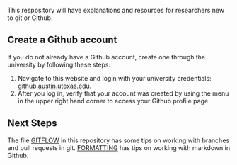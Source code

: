 This respository will have explanations and resources for researchers new to git or Github. 

## Create a Github account
If you do not already have a Github account, create one through the university by following these steps:
1. Navigate to this website and login with your university credentials: [github.austin.utexas.edu](https://github.austin.utexas.edu/). 
2. After you log in, verify that your account was created by using the menu in the upper right hand corner to access your Github profile page.

## Next Steps
The file [GITFLOW](GITFLOW.md) in this repository has some tips on working with branches and pull requests in git. [FORMATTING](FORMATTING.md) has tips on working with markdown in Github.
